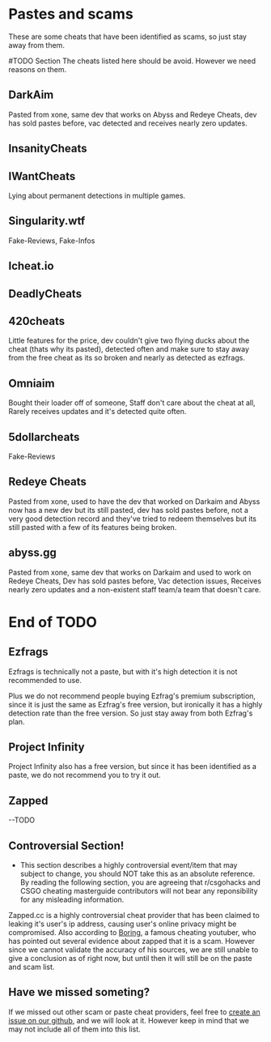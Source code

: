 # Pastes and scams

These are some cheats that have been identified as scams, so just stay away from them.

#TODO Section
The cheats listed here should be avoid. However we need reasons on them.

## DarkAim

Pasted from xone, same dev that works on Abyss and Redeye Cheats, dev has sold pastes before, vac detected and receives nearly zero updates.

## InsanityCheats

## IWantCheats

Lying about permanent detections in multiple games.

## Singularity.wtf

Fake-Reviews, Fake-Infos

## Icheat.io

## DeadlyCheats

## 420cheats

Little features for the price, dev couldn't give two flying ducks about the cheat (thats why its pasted), detected often and make sure to stay away from the free cheat as its so broken and nearly as detected as ezfrags.

## Omniaim

Bought their loader off of someone, Staff don't care about the cheat at all, Rarely receives updates and it's detected quite often.

## 5dollarcheats

Fake-Reviews

## Redeye Cheats

Pasted from xone, used to have the dev that worked on Darkaim and Abyss now has a new dev but its still pasted, dev has sold pastes before, not a very good detection record and they've tried to redeem themselves but its still pasted with a few of its features being broken.

## abyss.gg

Pasted from xone, same dev that works on Darkaim and used to work on Redeye Cheats, Dev has sold pastes before, Vac detection issues, Receives nearly zero updates and a non-existent staff team/a team that doesn't care.

# End of TODO

## Ezfrags

Ezfrags is technically not a paste, but with it's high detection it is not recommended to use.

Plus we do not recommend people buying Ezfrag's premium subscription, since it is just the same as Ezfrag's free version, but ironically it has a highly detection rate than the free version. So just stay away from both Ezfrag's plan.

## Project Infinity

Project Infinity also has a free version, but since it has been identified as a paste, we do not recommend you to try it out.

## Zapped

--TODO

## Controversial Section!

* This section describes a highly controversial event/item that may subject to change, you should NOT take this as an absolute reference. By reading the following section, you are agreeing that r/csgohacks and CSGO cheating masterguide contributors will not bear any reponsibility for any misleading information.

Zapped.cc is a highly controversial cheat provider that has been claimed to leaking it's user's ip address, causing user's online privacy might be compromised. Also according to [Boring](pastes-and-scams.md), a famous cheating youtuber, who has pointed out several evidence about zapped that it is a scam. However since we cannot validate the accuracy of his sources, we are still unable to give a conclusion as of right now, but until then it will still be on the paste and scam list.

## Have we missed someting?

If we missed out other scam or paste cheat providers, feel free to [create an issue on our github](https://github.com/csgohacks/master-guide/issues), and we will look at it. However keep in mind that we may not include all of them into this list.
